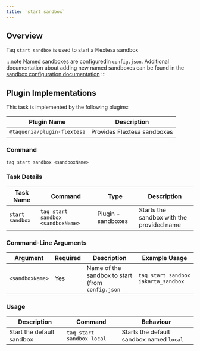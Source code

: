 ```yaml
---
title: `start sandbox`
---
```


## Overview

Taq `start sandbox` is used to start a Flextesa sandbox

:::note
Named sandboxes are configuredin `config.json`. Additional documentation about adding new named sandboxes can be found in the [sandbox configuration documentation](/docs/config/sandbox-config)
:::

## Plugin Implementations

This task is implemented by the following plugins:

| Plugin Name                  | Description                       |
| ---------------------------- | --------------------------------- |
| `@taqueria/plugin-flextesa`  | Provides Flextesa sandboxes       |

### Command

```shell
taq start sandbox <sandboxName>
```

### Task Details

| Task Name        | Command                            | Type                | Description                                           | 
| ---------------- | ---------------------------------- | ------------------- | ----------------------------------------------------- |
| `start sandbox`   | `taq start sandbox <sandboxName>` |  Plugin - sandboxes | Starts the sandbox with the provided name             |

### Command-Line Arguments

| Argument          | Required | Description                                            | Example Usage                                         |
| ----------------- | -------- | ------------------------------------------------------ | ----------------------------------------------------- |
| `<sandboxName>`   | Yes      | Name of the sandbox to start (from `config.json`       | `taq start sandbox jakarta_sandbox`                   |

### Usage

| Description                               | Command                            | Behaviour                                                                     |
| ----------------------------------------- | ---------------------------------- | ----------------------------------------------------------------------------- |
| Start the default sandbox                 | `taq start sandbox local`          | Starts the default sandbox named `local`                                       |

